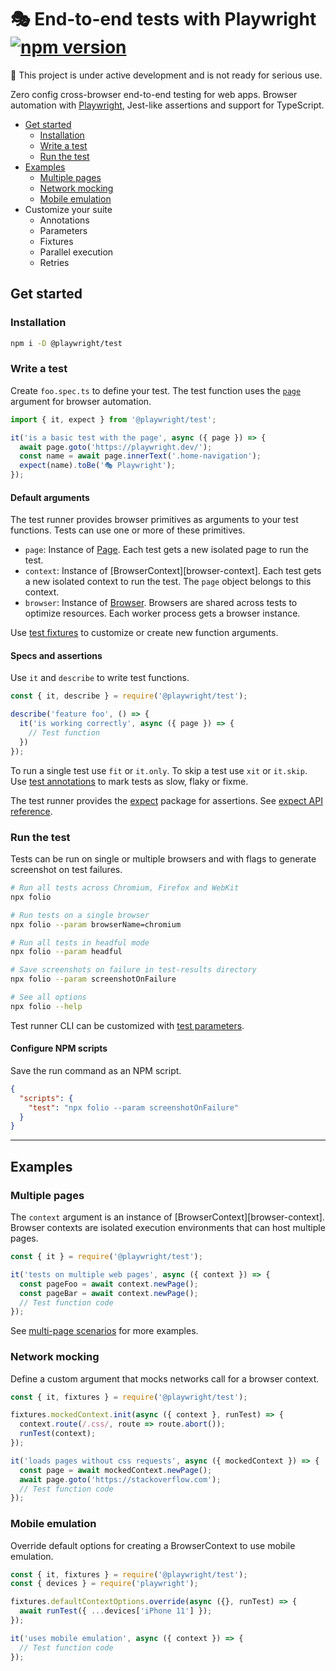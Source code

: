 # 🎭 End-to-end tests with Playwright [![npm version](https://img.shields.io/npm/v/@playwright/test.svg?style=flat)](https://www.npmjs.com/package/@playwright/test)

🚧 This project is under active development and is not ready for serious use.

Zero config cross-browser end-to-end testing for web apps. Browser automation with [Playwright](https://playwright.dev), Jest-like assertions and support for TypeScript.

- [Get started](#get-started)
  - [Installation](#installation)
  - [Write a test](#write-a-test)
  - [Run the test](#run-the-test)
- [Examples](#examples)
  - [Multiple pages](#multiple-pages)
  - [Network mocking](#network-mocking)
  - [Mobile emulation](#mobile-emulation)
- Customize your suite
  - Annotations
  - Parameters
  - Fixtures
  - Parallel execution
  - Retries

## Get started

### Installation

```sh
npm i -D @playwright/test
```

### Write a test

Create `foo.spec.ts` to define your test. The test function uses the [`page`](https://playwright.dev/#path=docs%2Fapi.md&q=class-page) argument for browser automation.

```js
import { it, expect } from '@playwright/test';

it('is a basic test with the page', async ({ page }) => {
  await page.goto('https://playwright.dev/');
  const name = await page.innerText('.home-navigation');
  expect(name).toBe('🎭 Playwright');
});
```

#### Default arguments

The test runner provides browser primitives as arguments to your test functions. Tests can use one or more of these primitives.

- `page`: Instance of [Page](https://playwright.dev/#path=docs%2Fapi.md&q=class-page). Each test gets a new isolated page to run the test.
- `context`: Instance of [BrowserContext][browser-context]. Each test gets a new isolated context to run the test. The `page` object belongs to this context.
- `browser`: Instance of [Browser](https://playwright.dev/#path=docs%2Fapi.md&q=class-browser). Browsers are shared across tests to optimize resources. Each worker process gets a browser instance.

Use [test fixtures](docs/fixtures.md) to customize or create new function arguments.

#### Specs and assertions

Use `it` and `describe` to write test functions.

```js
const { it, describe } = require('@playwright/test');

describe('feature foo', () => {
  it('is working correctly', async ({ page }) => {
    // Test function
  })
});
```

To run a single test use `fit` or `it.only`. To skip a test use `xit` or `it.skip`. Use [test annotations](docs/annotations.md) to mark tests as slow, flaky or fixme.

The test runner provides the [expect](https://www.npmjs.com/package/expect) package for assertions. See [expect API reference](https://jestjs.io/docs/en/expect).

### Run the test

Tests can be run on single or multiple browsers and with flags to generate screenshot on test failures.

```sh
# Run all tests across Chromium, Firefox and WebKit
npx folio

# Run tests on a single browser
npx folio --param browserName=chromium

# Run all tests in headful mode
npx folio --param headful

# Save screenshots on failure in test-results directory
npx folio --param screenshotOnFailure

# See all options
npx folio --help
```

Test runner CLI can be customized with [test parameters](docs/parameters.md).

#### Configure NPM scripts

Save the run command as an NPM script.

```json
{
  "scripts": {
    "test": "npx folio --param screenshotOnFailure"
  }
}
```

-----------

## Examples

### Multiple pages

The `context` argument is an instance of [BrowserContext][browser-context]. Browser contexts are isolated execution environments that can host multiple pages.

```js
const { it } = require('@playwright/test');

it('tests on multiple web pages', async ({ context }) => {
  const pageFoo = await context.newPage();
  const pageBar = await context.newPage();
  // Test function code
});
```

See [multi-page scenarios][multi-page] for more examples.

### Network mocking

Define a custom argument that mocks networks call for a browser context.

```js
const { it, fixtures } = require('@playwright/test');

fixtures.mockedContext.init(async ({ context }, runTest) => {
  context.route(/.css/, route => route.abort());
  runTest(context);
});

it('loads pages without css requests', async ({ mockedContext }) => {
  const page = await mockedContext.newPage();
  await page.goto('https://stackoverflow.com');
  // Test function code
});
```

### Mobile emulation

Override default options for creating a BrowserContext to use mobile emulation.

```js
const { it, fixtures } = require('@playwright/test');
const { devices } = require('playwright');

fixtures.defaultContextOptions.override(async ({}, runTest) => {
  await runTest({ ...devices['iPhone 11'] });
});

it('uses mobile emulation', async ({ context }) => {
  // Test function code
});
```

[browser-opts]: https://playwright.dev/#path=docs%2Fapi.md&q=browsertypelaunchoptions
[context-opts]: https://playwright.dev/#path=docs%2Fapi.md&q=browsernewcontextoptions
[multi-page]: https://playwright.dev/#path=docs%2Fmulti-pages.md&q=
